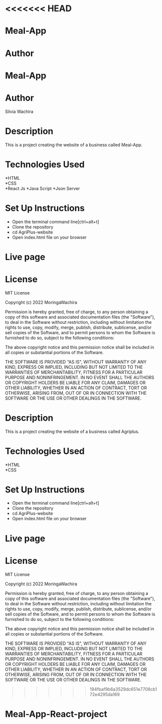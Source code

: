 <<<<<<< HEAD
=======
# Meal-App
# Author
# Meal-App
# Author
Silvia Wachira
# Description
This is a project creating the website of a business called Meal-App.
# Technologies Used
*HTML<br>
*CSS<br>
*React Js
*Java Script
*Json Server
# Set Up Instructions
* Open the terminal command line[ctrl+alt+t]<br>
* Clone the repository<br>
* cd AgriPlus-website<br>
* Open index.html file on your browser
# Live page
# License
MIT License

Copyright (c) 2022 MoringaWachira

Permission is hereby granted, free of charge, to any person obtaining a copy
of this software and associated documentation files (the "Software"), to deal
in the Software without restriction, including without limitation the rights
to use, copy, modify, merge, publish, distribute, sublicense, and/or sell
copies of the Software, and to permit persons to whom the Software is
furnished to do so, subject to the following conditions:

The above copyright notice and this permission notice shall be included in all
copies or substantial portions of the Software.

THE SOFTWARE IS PROVIDED "AS IS", WITHOUT WARRANTY OF ANY KIND, EXPRESS OR
IMPLIED, INCLUDING BUT NOT LIMITED TO THE WARRANTIES OF MERCHANTABILITY,
FITNESS FOR A PARTICULAR PURPOSE AND NONINFRINGEMENT. IN NO EVENT SHALL THE
AUTHORS OR COPYRIGHT HOLDERS BE LIABLE FOR ANY CLAIM, DAMAGES OR OTHER
LIABILITY, WHETHER IN AN ACTION OF CONTRACT, TORT OR OTHERWISE, ARISING FROM,
OUT OF OR IN CONNECTION WITH THE SOFTWARE OR THE USE OR OTHER DEALINGS IN THE
SOFTWARE.

# Description
This is a project creating the website of a business called Agriplus.
# Technologies Used
*HTML<br>
*CSS
# Set Up Instructions
* Open the terminal command line[ctrl+alt+t]<br>
* Clone the repository<br>
* cd AgriPlus-website<br>
* Open index.html file on your browser
# Live page
# License
MIT License

Copyright (c) 2022 MoringaWachira

Permission is hereby granted, free of charge, to any person obtaining a copy
of this software and associated documentation files (the "Software"), to deal
in the Software without restriction, including without limitation the rights
to use, copy, modify, merge, publish, distribute, sublicense, and/or sell
copies of the Software, and to permit persons to whom the Software is
furnished to do so, subject to the following conditions:

The above copyright notice and this permission notice shall be included in all
copies or substantial portions of the Software.

THE SOFTWARE IS PROVIDED "AS IS", WITHOUT WARRANTY OF ANY KIND, EXPRESS OR
IMPLIED, INCLUDING BUT NOT LIMITED TO THE WARRANTIES OF MERCHANTABILITY,
FITNESS FOR A PARTICULAR PURPOSE AND NONINFRINGEMENT. IN NO EVENT SHALL THE
AUTHORS OR COPYRIGHT HOLDERS BE LIABLE FOR ANY CLAIM, DAMAGES OR OTHER
LIABILITY, WHETHER IN AN ACTION OF CONTRACT, TORT OR OTHERWISE, ARISING FROM,
OUT OF OR IN CONNECTION WITH THE SOFTWARE OR THE USE OR OTHER DEALINGS IN THE
SOFTWARE.
>>>>>>> 194fbaf9b6a3529dc651e7708cb172e4295da169
# Meal-App-React-project
